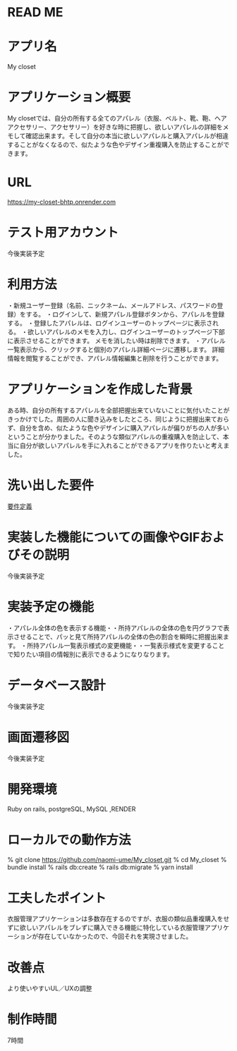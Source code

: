 # READ ME

# アプリ名
  My closet

# アプリケーション概要
  My closetでは、自分の所有する全てのアパレル（衣服、ベルト、靴、鞄、ヘアアクセサリー、アクセサリー）を好きな時に把握し、欲しいアパレルの詳細をメモして確認出来ます。そして自分の本当に欲しいアパレルと購入アパレルが相違することがなくなるので、似たような色やデザイン重複購入を防止することができます。

# URL
  https://my-closet-bhtp.onrender.com

# テスト用アカウント
  今後実装予定
# 利用方法

・新規ユーザー登録（名前、ニックネーム、メールアドレス、パスワードの登録）をする。
・ログインして、新規アパレル登録ボタンから、アパレルを登録する。
・登録したアパレルは、ログインユーザーのトップページに表示される。
・欲しいアパレルのメモを入力し、ログインユーザーのトップページ下部に表示させることができます。
  メモを消したい時は削除できます。
・アパレル一覧表示から、クリックすると個別のアパレル詳細ページに遷移します。
  詳細情報を閲覧することができ、アパレル情報編集と削除を行うことができます。

# アプリケーションを作成した背景

  ある時、自分の所有するアパレルを全部把握出来ていないことに気付いたことがきっかけでした。周囲の人に聞き込みをしたところ、同じように把握出来ておらず、自分を含め、似たような色やデザインに購入アパレルが偏りがちの人が多いということが分かりました。そのような類似アパレルの重複購入を防止して、本当に自分が欲しいアパレルを手に入れることができるアプリを作りたいと考えました。

# 洗い出した要件

  [要件定義](https://docs.google.com/spreadsheets/d/13Q7IC3vdirF2dvbJzUZ2ZyTTXuAcKTMV/edit#gid=749045446)

# 実装した機能についての画像やGIFおよびその説明
 今後実装予定

# 実装予定の機能

  ・アパレル全体の色を表示する機能・・所持アパレルの全体の色を円グラフで表示させることで、パッと見て所持アパレルの全体の色の割合を瞬時に把握出来ます。
  ・所持アパレル一覧表示様式の変更機能・・一覧表示様式を変更することで知りたい項目の情報別に表示できるようになりなります。
# データベース設計
今後実装予定

# 画面遷移図
今後実装予定

# 開発環境
Ruby on rails, postgreSQL, MySQL ,RENDER

# ローカルでの動作方法
% git clone https://github.com/naomi-ume/My_closet.git
% cd My_closet
% bundle install
% rails db:create
% rails db:migrate
% yarn install
# 工夫したポイント
衣服管理アプリケーションは多数存在するのですが、衣服の類似品重複購入をせずに欲しいアパレルをブレずに購入できる機能に特化している衣服管理アプリケーションが存在していなかったので、今回それを実現させました。

# 改善点
より使いやすいUL／UXの調整
# 制作時間
7時間